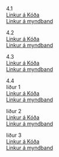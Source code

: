 4.1<br>
[Linkur á Kóða]()<br>
[Linkur á myndband]()<br>

4.2 <br>
[Linkur á Kóða](https://github.com/snorrimar4/verksmidja3/blob/main/verkefni_4/kodi/Hello_from_arduino)<br>
[Linkur á myndband](https://youtu.be/K5SVz0RT8hI)<br>

4.3 <br>
[Linkur á Kóða]()<br>
[Linkur á myndband](https://youtu.be/oW_mOmV1U2A)<br>

4.4 <br>
liður 1<br>
[Linkur á Kóða]()<br>
[Linkur á myndband](https://youtu.be/nW0cpu-9BM4)<br>

liður 2 <br>
[Linkur á Kóða]()<br>
[Linkur á myndband](https://youtu.be/0XnCqSKx6zY)<br>

liður 3 <br>
[Linkur á Kóða]()<br>
[Linkur á myndband]()<br>

